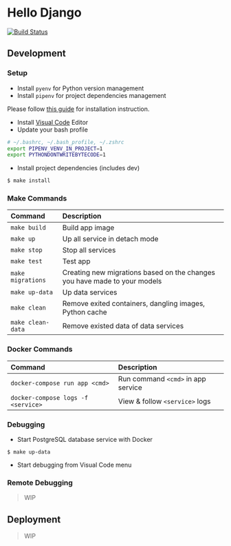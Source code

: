 # Hello Django

[![Build Status](https://travis-ci.com/tsrnd/hello-django.svg?branch=master)](https://travis-ci.com/tsrnd/hello-django)

## Development

### Setup

- Install `pyenv` for Python version management
- Install `pipenv` for project dependencies management

Please follow [this guide](https://hackernoon.com/reaching-python-development-nirvana-bb5692adf30c) for installation instruction.

- Install [Visual Code]() Editor
- Update your bash profile

```bash
# ~/.bashrc, ~/.bash_profile, ~/.zshrc
export PIPENV_VENV_IN_PROJECT=1
export PYTHONDONTWRITEBYTECODE=1
```

- Install project dependencies (includes dev)

```bash
$ make install
```

### Make Commands

| Command | Description |
|:-|:-|
| `make build` | Build app image |
| `make up` | Up all service in detach mode |
| `make stop` | Stop all services |
| `make test` | Test app |
| `make migrations` | Creating new migrations based on the changes you have made to your models |
| `make up-data` | Up data services |
| `make clean` | Remove exited containers, dangling images, Python cache |
| `make clean-data` | Remove existed data of data services |

### Docker Commands

| Command | Description |
|:-|:-|
| `docker-compose run app <cmd>` | Run command `<cmd>` in app service |
| `docker-compose logs -f <service>` | View & follow `<service>` logs |

### Debugging

- Start PostgreSQL database service with Docker

```
$ make up-data
```

- Start debugging from Visual Code menu

### Remote Debugging

> WIP

## Deployment

> WIP

